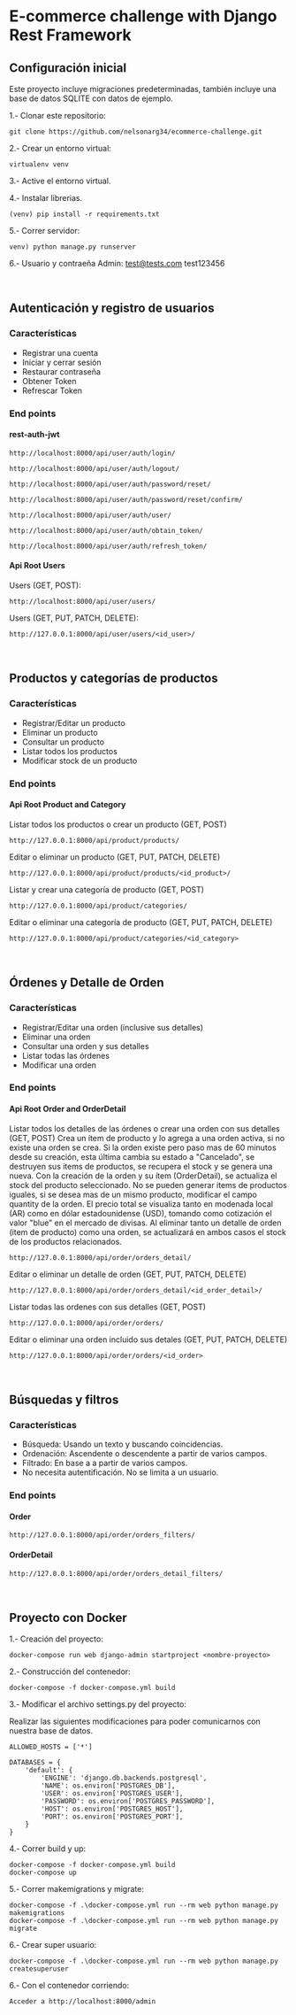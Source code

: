 # E-commerce challenge with Django Rest Framework 

## Configuración inicial

Este proyecto incluye migraciones predeterminadas, también incluye una base de datos SQLITE con datos de ejemplo.

1.- Clonar este repositorio:

    git clone https://github.com/nelsonarg34/ecommerce-challenge.git

2.- Crear un entorno virtual:

    virtualenv venv

3.- Active el entorno virtual.

4.- Instalar librerias.

    (venv) pip install -r requirements.txt 

5.- Correr servidor:

    venv) python manage.py runserver

6.- Usuario y contraeña Admin:
    test@tests.com
    test123456

<br>

## Autenticación y registro de usuarios

### Características
- Registrar una cuenta
- Iniciar y cerrar sesión
- Restaurar contraseña
- Obtener Token
- Refrescar Token

###     End points

####    rest-auth-jwt

    http://localhost:8000/api/user/auth/login/

    http://localhost:8000/api/user/auth/logout/

    http://localhost:8000/api/user/auth/password/reset/

    http://localhost:8000/api/user/auth/password/reset/confirm/

    http://localhost:8000/api/user/auth/user/

    http://localhost:8000/api/user/auth/obtain_token/

    http://localhost:8000/api/user/auth/refresh_token/

####    Api Root Users

Users (GET, POST): 

    http://localhost:8000/api/user/users/

Users (GET, PUT, PATCH, DELETE): 

    http://127.0.0.1:8000/api/user/users/<id_user>/

<br>

## Productos y categorías de productos

### Características
- Registrar/Editar un producto
- Eliminar un producto
- Consultar un producto
- Listar todos los productos
- Modificar stock de un producto

###     End points

####    Api Root Product and Category

Listar todos los productos o crear un producto (GET, POST)

    http://127.0.0.1:8000/api/product/products/

Editar o eliminar un producto (GET, PUT, PATCH, DELETE)

    http://127.0.0.1:8000/api/product/products/<id_product>/

Listar y crear una categoría de producto (GET, POST)

    http://127.0.0.1:8000/api/product/categories/

Editar o eliminar una categoría de producto (GET, PUT, PATCH, DELETE)

    http://127.0.0.1:8000/api/product/categories/<id_category>

<br>

## Órdenes y Detalle de Orden

### Características
- Registrar/Editar una orden (inclusive sus detalles)
- Eliminar una orden
- Consultar una orden y sus detalles
- Listar todas las órdenes
- Modificar una orden

###     End points

####    Api Root Order and OrderDetail

Listar todos los detalles de las órdenes o crear una orden con sus detalles (GET, POST)
Crea un ítem de producto y lo agrega a una orden activa, si no existe una orden se crea.
Si la orden existe pero paso mas de 60 minutos desde su creación, esta última cambia su estado 
a "Cancelado", se destruyen sus items de productos, se recupera el stock y se genera una nueva. 
Con la creación de la orden y su ítem (OrderDetail), se actualiza el stock del producto seleccionado.
No se pueden generar items de productos iguales, si se desea mas de un mismo producto, modificar el campo
quantity de la orden.
El precio total se visualiza tanto en modenada local (AR) como en dólar estadounidense (USD), tomando
como cotización el valor "blue" en el mercado de divisas.
Al eliminar tanto un detalle de orden (item de producto) como una orden, se actualizará en ambos casos
el stock de los productos relacionados. 

    http://127.0.0.1:8000/api/order/orders_detail/

Editar o eliminar un detalle de orden (GET, PUT, PATCH, DELETE)

    http://127.0.0.1:8000/api/order/orders_detail/<id_order_detail>/

Listar todas las ordenes con sus detalles (GET, POST)

    http://127.0.0.1:8000/api/order/orders/

Editar o eliminar una orden incluido sus detales (GET, PUT, PATCH, DELETE)

    http://127.0.0.1:8000/api/order/orders/<id_order>

<br>

## Búsquedas y filtros

### Características
- Búsqueda: Usando un texto y buscando coincidencias.
- Ordenación: Ascendente o descendente a partir de varios campos.
- Filtrado: En base a a partir de varios campos.
- No necesita autentificación. No se limita a un usuario.

###     End points

####    Order

    http://127.0.0.1:8000/api/order/orders_filters/

####    OrderDetail

    http://127.0.0.1:8000/api/order/orders_detail_filters/

<br>

## Proyecto con Docker

1.- Creación del proyecto:

    docker-compose run web django-admin startproject <nombre-proyecto> 

2.- Construcción del contenedor:

    docker-compose -f docker-compose.yml build

3.- Modificar el archivo settings.py del proyecto:

Realizar las siguientes modificaciones para poder comunicarnos con nuestra base de datos.

    ALLOWED_HOSTS = ['*']

    DATABASES = {
        'default': {
            'ENGINE': 'django.db.backends.postgresql',
            'NAME': os.environ['POSTGRES_DB'],
            'USER': os.environ['POSTGRES_USER'],
            'PASSWORD': os.environ['POSTGRES_PASSWORD'],
            'HOST': os.environ['POSTGRES_HOST'],
            'PORT': os.environ['POSTGRES_PORT'],
        }
    }

4.- Correr build y up:

    docker-compose -f docker-compose.yml build
    docker-compose up

5.- Correr  makemigrations y migrate:

    docker-compose -f .\docker-compose.yml run --rm web python manage.py makemigrations
    docker-compose -f .\docker-compose.yml run --rm web python manage.py migrate

6.- Crear super usuario:

    docker-compose -f .\docker-compose.yml run --rm web python manage.py createsuperuser

6.- Con el contenedor corriendo:

    Acceder a http://localhost:8000/admin


